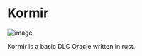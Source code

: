 # Kormir

![image](https://github.com/benthecarman/kormir/assets/15256660/7c1aed3d-f0d8-4fa1-bb12-642780109880)


Kormir is a basic DLC Oracle written in rust.
